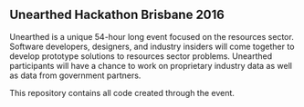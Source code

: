 ## Unearthed Hackathon Brisbane 2016
Unearthed is a unique 54-hour long event focused on the resources sector. Software developers, designers, and industry insiders will come together to develop prototype solutions to resources sector problems. Unearthed participants will have a chance to work on proprietary industry data as well as data from government partners.

This repository contains all code created through the event.

